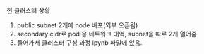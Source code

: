 
현 클러스터 상황


1. public subnet 2개에 node 배포(외부 오픈됨)
2. secondary cidr로 pod 용 네트워크 대역, subnet을 따로 2개 열어줌
3. 들어가서 클러스터 구성 과정 ipynb 파일에 있음.